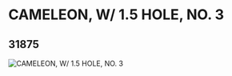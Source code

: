 # CAMELEON, W/ 1.5 HOLE, NO. 3
## 31875
![CAMELEON, W/ 1.5 HOLE, NO. 3](https://lc-www-live-s.legocdn.com/media/bricks/5/2/6179921.jpg)